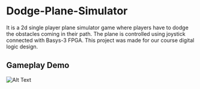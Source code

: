 # Dodge-Plane-Simulator

It is a 2d single player plane simulator game where players have to dodge the obstacles coming in their path. The plane is controlled using joystick connected with Basys-3 FPGA. This project was made for our course digital logic design.


## Gameplay Demo 

![Alt Text](test.srcs/sources_1/ip/xadc_wiz_0/demo.gif)

